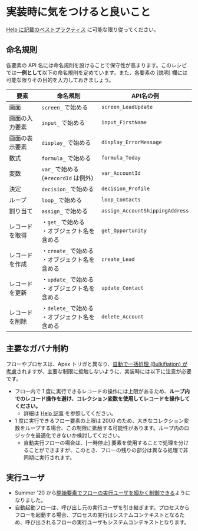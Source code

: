 # 実装時に気をつけると良いこと
[Help に記載のベストプラクティス](https://help.salesforce.com/articleView?id=flow_prep_bestpractices.htm&type=5) に可能な限り従ってください。

## 命名規則
各要素の API 名には命名規則を設けることで保守性が高まります。このレシピでは**一例として**以下の命名規則を定めています。また、各要素の [説明] 欄には可能な限りその目的を入力しておきましょう。

|要素|命名規則|API名の例|
|-|-|-|
|画面|`screen_` で始める|`screen_LeadUpdate`|
|画面の入力要素| `input_` で始める | `input_FirstName` |
|画面の表示要素| `display_` で始める | `display_ErrorMessage` |
|数式|`formula_` で始める|`formula_Today`|
|変数|`var_` で始める<br>(※`recordId` は例外) |`var_AccountId`|
|決定|`decision_` で始める| `decision_Profile`|
|ループ|`loop_` で始める| `loop_Contacts`|
|割り当て|`assign_` で始める| `assign_AccountShippingAddress`|
|レコードを取得|・`get_` で始める<br>・オブジェクト名を含める|`get_Opportunity`|
|レコードを作成|・`create_` で始める<br>・オブジェクト名を含める|`create_Lead`|
|レコードを更新|・`update_` で始める<br>・オブジェクト名を含める|`update_Contact`|
|レコードを削除|・`delete_` で始める<br>・オブジェクト名を含める|`delete_Account`|

## 主要なガバナ制約
フローやプロセスは、Apex トリガと異なり、[自動で一括処理 (Bulkifiation) が考慮](https://help.salesforce.com/articleView?id=flow_concepts_bulkification.htm&type=5)されますが、主要な制限に抵触しないように、実装時には以下に注意が必要です。

* フロー内で 1 度に実行できるレコードの操作には上限があるため、**ループ内でのレコード操作を避け、コレクション変数を使用してレコードを操作してください。**
    * 詳細は [Help 記事](https://help.salesforce.com/articleView?id=flow_considerations_limit_transaction.htm&type=5) を参照してください。
* 1 度に実行できるフロー要素の上限は 2000 のため、大きなコレクション変数をループする場合、この制限に抵触する可能性があります。ループ内のロジックを最適化できないか検討してください。
    * 自動実行フローの場合は、[一時停止] 要素を使用することで処理を分けることができますが、このとき、フローの残りの部分は異なる処理で非同期に実行されます。

## 実行ユーザ

* Summer '20 から[開始要素でフローの実行ユーザを細かく制御できる](https://releasenotes.docs.salesforce.com/ja-jp/summer20/release-notes/rn_forcecom_flow_fbuilder_system_mode_no_sharing.htm)ようになりました。
* 自動起動フローは、呼び出し元の実行ユーザを引き継ぎます。プロセスからフローを起動する場合、プロセスの実行はシステムコンテキストとなるため、呼び出されるフローの実行ユーザもシステムコンテキストとなります。